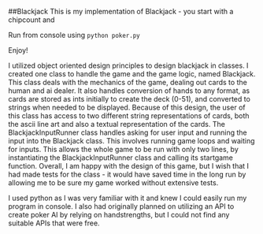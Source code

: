 ##Blackjack
This is my implementation of Blackjack - you start with a chipcount and 

Run from console using `python poker.py`

Enjoy!

I utilized object oriented design principles to design blackjack in classes. I created one class to handle the game and the game logic, named Blackjack. This class deals with the mechanics of the game, dealing out cards to the human and ai dealer. It also handles conversion of hands to any format, as cards are stored as ints initially to create the deck (0-51), and converted to strings when needed to be displayed. Because of this design, the user of this class has access to two different string representations of cards, both the ascii line art and also a textual representation of the cards. The BlackjackInputRunner class handles asking for user input and running the input into the Blackjack class. This involves running game loops and waiting for inputs. This allows the whole game to be run with only two lines, by instantiating the BlackjackInputRunner class and calling its startgame function. Overall, I am happy with the design of this game, but I wish that I had made tests for the class - it would have saved time in the long run by allowing me to be sure my game worked without extensive tests.

I used python as I was very familiar with it and knew I could easily run my program in console. I also had originally planned on utilizing an API to create poker AI by relying on handstrengths, but I could not find any suitable APIs that were free.    
